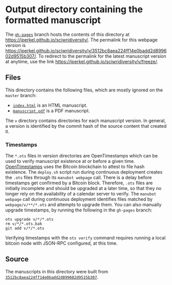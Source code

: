 # Output directory containing the formatted manuscript

The [`gh-pages`](https://github.com/jperkel/sciwridiversity/tree/gh-pages) branch hosts the contents of this directory at <https://jperkel.github.io/sciwridiversity/>.
The permalink for this webpage version is <https://jperkel.github.io/sciwridiversity/v/3512bc8aea224ff14e0badd2d899602d9515b307/>.
To redirect to the permalink for the latest manuscript version at anytime, use the link <https://jperkel.github.io/sciwridiversity/v/freeze/>.

## Files

This directory contains the following files, which are mostly ignored on the `master` branch:

+ [`index.html`](index.html) is an HTML manuscript.
+ [`manuscript.pdf`](manuscript.pdf) is a PDF manuscript.

The `v` directory contains directories for each manuscript version.
In general, a version is identified by the commit hash of the source content that created it.

### Timestamps

The `*.ots` files in version directories are OpenTimestamps which can be used to verify manuscript existence at or before a given time.
[OpenTimestamps](https://opentimestamps.org/) uses the Bitcoin blockchain to attest to file hash existence.
The `deploy.sh` script run during continuous deployment creates the `.ots` files through its `manubot webpage` call.
There is a delay before timestamps get confirmed by a Bitcoin block.
Therefore, `.ots` files are initially incomplete and should be upgraded at a later time, so that they no longer rely on the availability of a calendar server to verify.
The `manubot webpage` call during continuous deployment identifies files matched by `webpage/v/**/*.ots` and attempts to upgrade them.
You can also manually upgrade timestamps, by running the following in the `gh-pages` branch:

```shell
ots upgrade v/*/*.ots
rm v/*/*.ots.bak
git add v/*/*.ots
```

Verifying timestamps with the `ots verify` command requires running a local bitcoin node with JSON-RPC configured, at this time.

## Source

The manuscripts in this directory were built from
[`3512bc8aea224ff14e0badd2d899602d9515b307`](https://github.com/jperkel/sciwridiversity/commit/3512bc8aea224ff14e0badd2d899602d9515b307).
